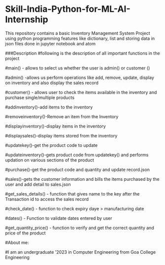 # Skill-India-Python-for-ML-AI-Internship
This repository contains a basic Inventory Management System Project using python programming features like dictionary, list and storing data in json files done in jupyter notebook and atom

###Description
#following is the description of all important functions in the project

#main() - allows to select us whether the user is admin() or customer ()

#admin() -allows us perform operations like add, remove, update, display on inventory  and also display the sales record

#customer() - allows user to check the items available in the inventory and purchase single/multiple products

#addinventory()-add items to the inventory

#removeinventory()-Remove an item from the Inventory

#displayinventory()-display items in the inventory

#displaysales()-display items stored from the inventory

#updatekey()-get the product code to update

#updateinventory()-gets product code from updatekey() and performs updation on various sections of the product

#purchase()-get the product code and quantity and update record.json

#sales()-gets the customer information and bills the items purchased by the user and add detail to sales.json

#get_sales_details() - function that gives name to the key after the Transaction id to access the sales record

#check_date() - function to check expiry daye > manufacturing date

#dates() - Function to validate dates entered by user

#get_quantity_price() - function to verify and get the correct quantity and price of the product

#About me:

#I am an undergraduate '2023 in Computer Engineering from Goa College Engineering


